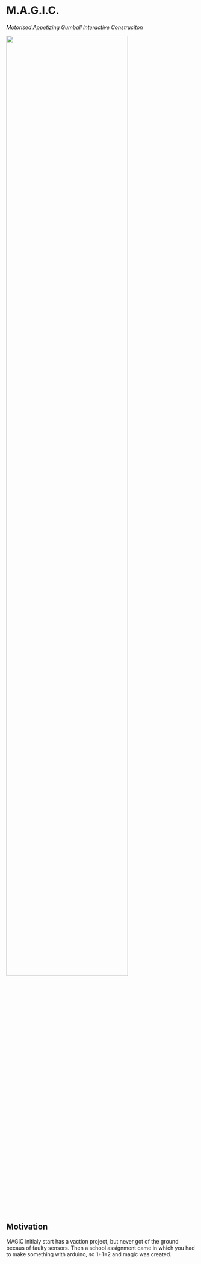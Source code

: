 # M.A.G.I.C.
_Motorised Appetizing Gumball Interactive Construciton_

<img src="Gif.gif?raw=true" width="80%" >

## Motivation
MAGIC initialy start has a vaction project, but never got of the ground becaus of faulty sensors. Then a school assignment came in which you had to make something with arduino, so 1+1=2 and magic was created.    
